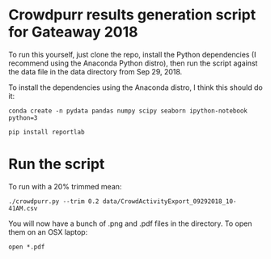 # Crowdpurr results generation script for Gateaway 2018

To run this yourself, just clone the repo, install the Python dependencies (I recommend using the Anaconda Python distro), then run the script
against the data file in the data directory from Sep 29, 2018.

To install the dependencies using the Anaconda distro, I think this should do it:

`conda create -n pydata pandas numpy scipy seaborn ipython-notebook python=3`

`pip install reportlab`


# Run the script

To run with a 20% trimmed mean:

`./crowdpurr.py --trim 0.2 data/CrowdActivityExport_09292018_10-41AM.csv`

You will now have a bunch of .png and .pdf files in the directory. To open them on an OSX laptop:

`open *.pdf`

